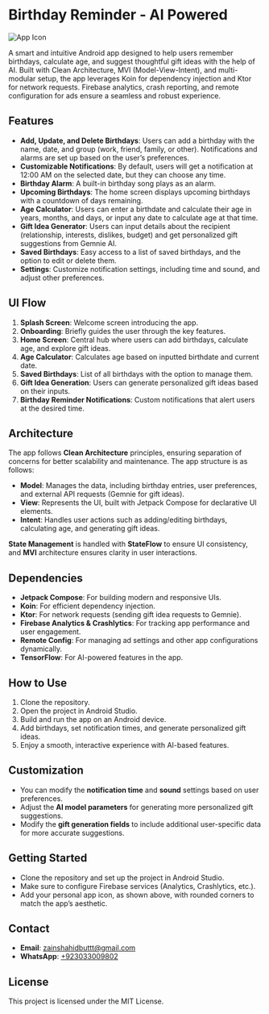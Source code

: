 # Birthday Reminder - AI Powered

![App Icon]([https://raw.githubusercontent.com/thezayin/AI-Birthday-Reminder/main/core/values/src/main/res/drawable/ic_main.png](https://github.com/thezayin/AI-Birthday-Reminder/blob/main/core/values/src/main/res/drawable/ic_main.png))

A smart and intuitive Android app designed to help users remember birthdays, calculate age, and suggest thoughtful gift ideas with the help of AI. Built with Clean Architecture, MVI (Model-View-Intent), and multi-modular setup, the app leverages Koin for dependency injection and Ktor for network requests. Firebase analytics, crash reporting, and remote configuration for ads ensure a seamless and robust experience.

## Features

- **Add, Update, and Delete Birthdays**: Users can add a birthday with the name, date, and group (work, friend, family, or other). Notifications and alarms are set up based on the user’s preferences.
- **Customizable Notifications**: By default, users will get a notification at 12:00 AM on the selected date, but they can choose any time.
- **Birthday Alarm**: A built-in birthday song plays as an alarm.
- **Upcoming Birthdays**: The home screen displays upcoming birthdays with a countdown of days remaining.
- **Age Calculator**: Users can enter a birthdate and calculate their age in years, months, and days, or input any date to calculate age at that time.
- **Gift Idea Generator**: Users can input details about the recipient (relationship, interests, dislikes, budget) and get personalized gift suggestions from Gemnie AI.
- **Saved Birthdays**: Easy access to a list of saved birthdays, and the option to edit or delete them.
- **Settings**: Customize notification settings, including time and sound, and adjust other preferences.

## UI Flow

1. **Splash Screen**: Welcome screen introducing the app.
2. **Onboarding**: Briefly guides the user through the key features.
3. **Home Screen**: Central hub where users can add birthdays, calculate age, and explore gift ideas.
4. **Age Calculator**: Calculates age based on inputted birthdate and current date.
5. **Saved Birthdays**: List of all birthdays with the option to manage them.
6. **Gift Idea Generation**: Users can generate personalized gift ideas based on their inputs.
7. **Birthday Reminder Notifications**: Custom notifications that alert users at the desired time.

## Architecture

The app follows **Clean Architecture** principles, ensuring separation of concerns for better scalability and maintenance. The app structure is as follows:

- **Model**: Manages the data, including birthday entries, user preferences, and external API requests (Gemnie for gift ideas).
- **View**: Represents the UI, built with Jetpack Compose for declarative UI elements.
- **Intent**: Handles user actions such as adding/editing birthdays, calculating age, and generating gift ideas.

**State Management** is handled with **StateFlow** to ensure UI consistency, and **MVI** architecture ensures clarity in user interactions.

## Dependencies

- **Jetpack Compose**: For building modern and responsive UIs.
- **Koin**: For efficient dependency injection.
- **Ktor**: For network requests (sending gift idea requests to Gemnie).
- **Firebase Analytics & Crashlytics**: For tracking app performance and user engagement.
- **Remote Config**: For managing ad settings and other app configurations dynamically.
- **TensorFlow**: For AI-powered features in the app.

## How to Use

1. Clone the repository.
2. Open the project in Android Studio.
3. Build and run the app on an Android device.
4. Add birthdays, set notification times, and generate personalized gift ideas.
5. Enjoy a smooth, interactive experience with AI-based features.

## Customization

- You can modify the **notification time** and **sound** settings based on user preferences.
- Adjust the **AI model parameters** for generating more personalized gift suggestions.
- Modify the **gift generation fields** to include additional user-specific data for more accurate suggestions.

## Getting Started

- Clone the repository and set up the project in Android Studio.
- Make sure to configure Firebase services (Analytics, Crashlytics, etc.).
- Add your personal app icon, as shown above, with rounded corners to match the app’s aesthetic.

## Contact

- **Email**: [zainshahidbuttt@gmail.com](mailto:zainshahidbuttt@gmail.com)
- **WhatsApp**: [+923033009802](https://wa.me/923033009802)

## License

This project is licensed under the MIT License.
